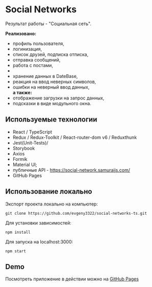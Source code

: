 # Social Networks

Результат работы - "Социальная сеть".

**Реализовано:**

- профиль пользователя,
- логинизация,
- список друзей, подписка отписка,
- отправка сообщений,
- работа с постами,
- 
- хранение данных в DateBase,
- реакция на ввод неверных символов,
- ошибки на неверный ввод данных,<br>
  **а также:**
- отображение загрузки на запрос данных,
- подсказки в виде модульного окна.

## Используемые технологии
- React / TypeScript
- Redux / Redux-Toolkit / React-router-dom v6 / Reduxthunk
- Jest(Unit-Tests)/
- Storybook
- Axios
- Formik
- Material UI;
- публичные API - https://social-network.samuraijs.com/
- GitHub Pages

## Использование локально

Экспорт проекта локально на компьютер:

```
git clone https://github.com/evgeny3322/social-networks-ts.git
```

Для установки зависимостей:

```
npm install
```

Для запуска на localhost:3000:

```
npm start
```

## Demo

Посмотреть приложение в действии можно на [GitHub Pages](https://evgeny3322.github.io/social-networks-ts)
